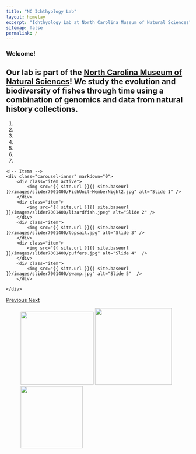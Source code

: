 ```yaml
---
title: "NC Ichthyology Lab"
layout: homelay
excerpt: "Ichthyology Lab at North Carolina Museum of Natural Sciences"
sitemap: false
permalink: /
---
```


### Welcome! 

## Our lab is part of the [North Carolina Museum of Natural Sciences](http://www.naturalsciences.org)! We study the evolution and biodiversity of fishes through time using a combination of genomics and data from natural history collections. 




<div markdown="0" id="carousel" class="carousel slide" data-ride="carousel" data-interval="4000" data-pause="hover" >
    <!-- Menu -->
    <ol class="carousel-indicators">
        <li data-target="#carousel" data-slide-to="0" class="active"></li>
        <li data-target="#carousel" data-slide-to="1"></li>
        <li data-target="#carousel" data-slide-to="2"></li>
        <li data-target="#carousel" data-slide-to="3"></li>
        <li data-target="#carousel" data-slide-to="4"></li>
        <li data-target="#carousel" data-slide-to="5"></li>
        <li data-target="#carousel" data-slide-to="6"></li>
    </ol>

    <!-- Items -->
    <div class="carousel-inner" markdown="0">
        <div class="item active">
            <img src="{{ site.url }}{{ site.baseurl }}/images/slider7001400/FishUnit-MemberNight2.jpg" alt="Slide 1" />
        </div>
        <div class="item">
            <img src="{{ site.url }}{{ site.baseurl }}/images/slider7001400/lizardfish.jpeg" alt="Slide 2" />
        </div>
        <div class="item">
            <img src="{{ site.url }}{{ site.baseurl }}/images/slider7001400/topsail.jpg" alt="Slide 3" />
        </div>
        <div class="item">
            <img src="{{ site.url }}{{ site.baseurl }}/images/slider7001400/puffers.jpg" alt="Slide 4"  />
        </div>
        <div class="item">
            <img src="{{ site.url }}{{ site.baseurl }}/images/slider7001400/swamp.jpg" alt="Slide 5"  />
        </div>

    </div>
  <a class="left carousel-control" href="#carousel" role="button" data-slide="prev">
    <span class="glyphicon glyphicon-chevron-left" aria-hidden="true"></span>
    <span class="sr-only">Previous</span>
  </a>
  <a class="right carousel-control" href="#carousel" role="button" data-slide="next">
    <span class="glyphicon glyphicon-chevron-right" aria-hidden="true"></span>
    <span class="sr-only">Next</span>
  </a>
</div>


<figure class="fourth">
  <img src="{{ site.url }}{{ site.baseurl }}/images/logopic/NCIL-logo.jpg" style="width: 200px">
  <img src="{{ site.url }}{{ site.baseurl }}/images/logopic/Logo_NCMNS.jpg" style="width: 210px">
  <img src="{{ site.url }}{{ site.baseurl }}/images/logopic/ncsu.jpg" style="width: 170px">
</figure>
